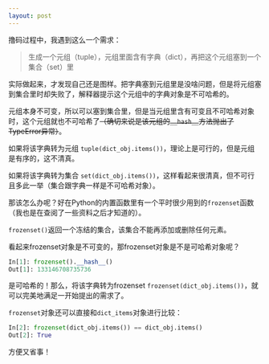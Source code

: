 ```yaml
---
layout: post
---
```


撸码过程中，我遇到这么一个需求：

> 生成一个元组（tuple），元组里面含有字典（dict），再把这个元组塞到一个集合（set）里

实际做起来，才发现自己还是图样。把字典塞到元组里是没啥问题，但是将元组塞到集合里时却失败了，解释器提示这个元组中的字典对象是不可哈希的。

元组本身不可变，所以可以塞到集合里，但是当元组里含有可变且不可哈希对象时，这个元组就也不可哈希了<del>（确切来说是该元组的`__hash__`方法抛出了TypeError异常）</del>。

如果将该字典转为元组 `tuple(dict_obj.items())`，理论上是可行的，但是元组是有序的，这不清真。

如果将该字典转为集合 `set(dict_obj.items())`，这样看起来很清真，但不可行且多此一举（集合跟字典一样是不可哈希对象）。

那该怎么办呢？好在Python的内置函数里有一个平时很少用到的`frozenset`函数（我也是在查阅了一些资料之后才知道的）。

`frozenset()`返回一个冻结的集合，该集合不能再添加或删除任何元素。

看起来frozenset对象是不可变的，那frozenset对象是不是可哈希对象呢？

```python
In[1]: frozenset().__hash__()
Out[1]: 133146708735736
```

是可哈希的！那么，将该字典转为frozenset `frozenset(dict_obj.items())`，就可以完美地满足一开始提出的需求了。

`frozenset`对象还可以直接和`dict_items`对象进行比较：

```python
In[2]: frozenset(dict_obj.items()) == dict_obj.items()
Out[2]: True
```

方便又省事！
